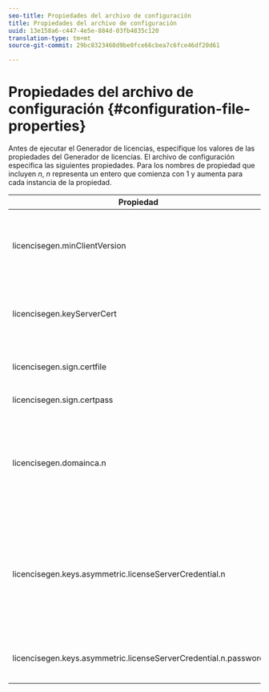 ```yaml
---
seo-title: Propiedades del archivo de configuración
title: Propiedades del archivo de configuración
uuid: 13e158a6-c447-4e5e-884d-03fb4835c120
translation-type: tm+mt
source-git-commit: 29bc8323460d9be0fce66cbea7c6fce46df20d61

---
```



# Propiedades del archivo de configuración {#configuration-file-properties}

Antes de ejecutar el Generador de licencias, especifique los valores de las propiedades del Generador de licencias. El archivo de configuración especifica las siguientes propiedades. Para los nombres de propiedad que incluyen *n*, *n* representa un entero que comienza con 1 y aumenta para cada instancia de la propiedad.

<table frame="all" colsep="1" rowsep="1" class="+ topic/table adobe-d/table " id="table_qk1_rry_n4"> 
 <thead class="- topic/thead "> 
  <tr rowsep="1" class="- topic/row "> 
   <th colname="1" class="- topic/entry entry"> Propiedad </th> 
   <th colname="2" class="- topic/entry entry"> Descripción </th> 
  </tr> 
 </thead>
 <tbody class="- topic/tbody "> 
  <tr rowsep="1" class="- topic/row "> 
   <td colname="1" class="- topic/entry "><span class="+ topic/ph pr-d/codeph codeph"> licencisegen.minClientVersion</span> </td> 
   <td colname="2" class="- topic/entry "> Establezca la versión mínima del cliente admitida. Si no se establece, de forma predeterminada se admiten todas las versiones. Establezca este valor para controlar la forma en que los clientes más antiguos responden a los requisitos de licencia que no admiten. Especifique x (para Adobe Access x.0) donde x es el número de versión principal. </td> 
  </tr> 
  <tr rowsep="1" class="- topic/row "> 
   <td colname="1" class="- topic/entry "><span class="+ topic/ph pr-d/codeph codeph"> licencisegen.keyServerCert</span> </td> 
   <td colname="2" class="- topic/entry "> Certificado de servidor de claves (certificado de servidor de licencias emitido por Adobe que utiliza el servidor de claves). Este certificado solo se utiliza si los metadatos o la directiva indican que se requiere un servidor clave para la entrega de claves a dispositivos iOS. </td> 
  </tr> 
  <tr rowsep="1" class="- topic/row "> 
   <td colname="1" class="- topic/entry "><span class="+ topic/ph pr-d/codeph codeph"> licencisegen.sign.certfile</span> </td> 
   <td colname="2" class="- topic/entry "> El archivo PKCS12 que contiene las credenciales del servidor de licencias para firmar licencias. Esta propiedad debe hacer referencia a un archivo .pfx que contenga un certificado y una clave privada. </td> 
  </tr> 
  <tr rowsep="1" class="- topic/row "> 
   <td colname="1" class="- topic/entry "><span class="+ topic/ph pr-d/codeph codeph"> licencisegen.sign.certpass</span> </td> 
   <td colname="2" class="- topic/entry ">La contraseña utilizada para proteger el archivo especificado por <span class="+ topic/ph pr-d/codeph codeph"> licencisegen.sign.certfile.</span> </td> 
  </tr> 
  <tr rowsep="1" class="- topic/row "> 
   <td colname="1" class="- topic/entry "><span class="+ topic/ph pr-d/codeph codeph">licencisegen.domainca.n</span> </td> 
   <td colname="2" class="- topic/entry "> Si se generan licencias enlazadas a dominios, se debe especificar uno o más certificados de CA de dominio para indicar las autoridades de dominio en las que confía este emisor de licencias. Si el destinatario de la licencia es un certificado de dominio, que no ha sido emitido por una de las CA de dominio especificadas, no se puede generar una licencia. Esta propiedad especifica un archivo .cer que contiene únicamente el certificado (se acepta el formato PEM o DER). n debe aumentar monotónicamente, comenzando desde 1. </td> 
  </tr> 
  <tr rowsep="1" class="- topic/row "> 
   <td colname="1" class="- topic/entry "><span class="+ topic/ph pr-d/codeph codeph">licencisegen.keys.asymmetric.licenseServerCredential.n</span> </td> 
   <td colname="2" class="- topic/entry "> <p class="- topic/p ">Archivo PKCS12 opcional que contiene credenciales adicionales del servidor de licencias para descifrar el CEK en los metadatos y la directiva. Se pueden configurar credenciales adicionales si el contenido se empaquetó previamente con un certificado de servidor de licencias distinto del especificado por <span class="codeph"> licencisegen.sign.certfile</span>. Esta propiedad debe hacer referencia a un archivo <span class="filepath"> .pfx</span> que contiene un certificado y una clave privada. n debe aumentar monotónicamente, comenzando desde 1. </p> </td> 
  </tr> 
  <tr rowsep="0" class="- topic/row "> 
   <td colname="1" class="- topic/entry "><span class="+ topic/ph pr-d/codeph codeph">licencisegen.keys.asymmetric.licenseServerCredential.n.password</span> </td> 
   <td colname="2" class="- topic/entry ">La contraseña utilizada para proteger el archivo especificado por: <p><span class="+ topic/ph pr-d/codeph codeph"> licencisegen.keys.asymmetric.licenseServerCredential.n</span> </p> </td> 
  </tr> 
 </tbody> 
</table>

